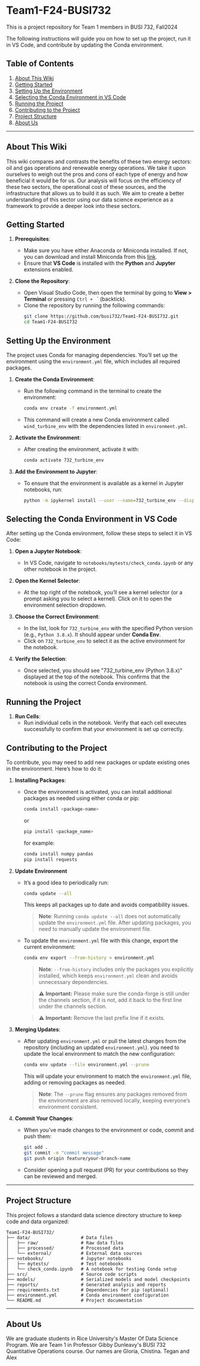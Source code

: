 # Team1-F24-BUSI732
This is a project repository for Team 1 members in BUSI 732, Fall2024

The following instructions will guide you on how to set up the project, run it in VS Code, and contribute by updating the Conda environment.

## Table of Contents
1. [About This Wiki](#about-this-wiki)
2. [Getting Started](#getting-started)
3. [Setting Up the Environment](#setting-up-the-environment)
4. [Selecting the Conda Environment in VS Code](#selecting-the-conda-environment-in-vs-code)
5. [Running the Project](#running-the-project)
6. [Contributing to the Project](#contributing-to-the-project)
7. [Project Structure](#project-structure)
8. [About Us](#about-us)
---

## About This Wiki

This wiki compares and contrasts the benefits of these two  energy sectors: oil and gas operations and renewable energy operations. We take it upon ourselves to weigh out the pros and cons of each type of energy and how beneficial it would be for us. Our analysis will focus on the efficiency of these two sectors, the operational cost of these sources, and the infrastructure that allows us to build it as such. We aim to create a better understanding of this sector using our data science experience as a framework to provide a deeper look into these sectors.


## Getting Started

1. **Prerequisites**:
   - Make sure you have either Anaconda or Miniconda installed. If not, you can download and install Miniconda from this [link](https://docs.anaconda.com/miniconda/).
   - Ensure that **VS Code** is installed with the **Python** and **Jupyter** extensions enabled.  

2. **Clone the Repository**:
   - Open Visual Studio Code, then open the terminal by going to **View > Terminal** or pressing `Ctrl + ` ` (backtick).
   - Clone the repository by running the following commands:
     ```bash
     git clone https://github.com/busi732/Team1-F24-BUSI732.git
     cd Team1-F24-BUSI732
     ```

## Setting Up the Environment

The project uses Conda for managing dependencies. You’ll set up the environment using the `environment.yml` file, which includes all required packages.

1. **Create the Conda Environment**:
   - Run the following command in the terminal to create the environment:
     ```bash
     conda env create -f environment.yml
     ```
   - This command will create a new Conda environment called `wind_turbine_env` with the dependencies listed in `environment.yml`.

2. **Activate the Environment**:
   - After creating the environment, activate it with:
     ```bash
     conda activate 732_turbine_env
     ```

3. **Add the Environment to Jupyter**:
   - To ensure that the environment is available as a kernel in Jupyter notebooks, run:
     ```bash
     python -m ipykernel install --user --name=732_turbine_env --display-name "Python (732_turbine_env)"
     ```

## Selecting the Conda Environment in VS Code

After setting up the Conda environment, follow these steps to select it in VS Code:

1. **Open a Jupyter Notebook**:
   - In VS Code, navigate to `notebooks/mytests/check_conda.ipynb` or any other notebook in the project.

2. **Open the Kernel Selector**:
   - At the top right of the notebook, you’ll see a kernel selector (or a prompt asking you to select a kernel). Click on it to open the environment selection dropdown.

3. **Choose the Correct Environment**:
   - In the list, look for `732_turbine_env` with the specified Python version (e.g., `Python 3.8.x`). It should appear under **Conda Env**.
   - Click on `732_turbine_env` to select it as the active environment for the notebook.

4. **Verify the Selection**:
   - Once selected, you should see "732_turbine_env (Python 3.8.x)" displayed at the top of the notebook. This confirms that the notebook is using the correct Conda environment.

## Running the Project

1. **Run Cells**:
   - Run individual cells in the notebook. Verify that each cell executes successfully to confirm that your environment is set up correctly.

## Contributing to the Project

To contribute, you may need to add new packages or update existing ones in the environment. Here’s how to do it:

1. **Installing Packages**:
   - Once the environment is activated, you can install additional packages as needed using either conda or pip:
     ```bash
     conda install <package-name>
     ```
     or
     ```bash
     pip install <package_name>
     ```
     for example:
     ```bash
     conda install numpy pandas
     pip install requests
     ```
2. **Update Environment**
   - It’s a good idea to periodically run:
     ```bash
     conda update --all
     ```
     This keeps all packages up to date and avoids compatibility issues.
     
     > **Note**: Running `conda update --all` does not automatically update the `environment.yml` file. After updating packages, you need to manually update the environment file.
     
   - To update the `environment.yml` file with this change, export the current environment:
     ```bash
     conda env export --from-history > environment.yml
     ```
     > **Note**: `--from-history` includes only the packages you explicitly installed, which keeps `environment.yml` clean and avoids unnecessary dependencies.

     > ⚠️ **Important:** Please make sure the conda-forge is still under the channels section, if it is not, add it back to the first line under the channels section.
     
     > ⚠️ **Important:** Remove the last prefix line if it exists.

3. **Merging Updates**:
   - After updating `environment.yml` or pull the latest changes from the repository (including an updated `environment.yml`). you need to update the local environment to match the new configuration:
     ```bash
     conda env update --file environment.yml --prune
     ```
     This will update your environment to match the `environment.yml` file, adding or removing packages as needed.
     
     > **Note**: The `--prune` flag ensures any packages removed from the environment are also removed locally, keeping everyone’s environment consistent.

4. **Commit Your Changes**:
   - When you’ve made changes to the environment or code, commit and push them:
     ```bash
     git add .
     git commit -m "commit message"
     git push origin feature/your-branch-name
     ```
   - Consider opening a pull request (PR) for your contributions so they can be reviewed and merged.

---

## Project Structure

This project follows a standard data science directory structure to keep code and data organized:

```plaintext
Team1-F24-BUSI732/
├── data/                   # Data files
│   ├── raw/                # Raw data files
│   ├── processed/          # Processed data
│   └── external/           # External data sources
├── notebooks/              # Jupyter notebooks
│   ├── mytests/            # Test notebooks
│   └── check_conda.ipynb   # A notebook for testing Conda setup
├── src/                    # Source code scripts
├── models/                 # Serialized models and model checkpoints
├── reports/                # Generated analysis and reports
├── requirements.txt        # Dependencies for pip (optional)
├── environment.yml         # Conda environment configuration
└── README.md               # Project documentation
```

---

## About Us

We are graduate students in Rice University's Master Of Data Science Program. We are Team 1 in Professor Gibby Dunleavy's BUSI 732 Quantitative Operations course.
Our names are Gloria, Chistina. Tegan and Alex

